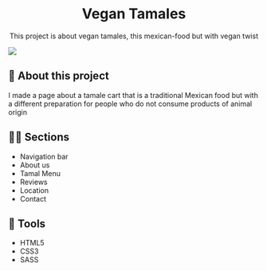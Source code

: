 <h1 align="center">Vegan Tamales</h1>
<p align="center">This project is about vegan tamales, this mexican-food but with vegan twist
</p>
<img src="images/cover-tamales.png">

## 👀 About this project

I made a page about a tamale cart that is a traditional Mexican food but with a different preparation for people who do not consume products of animal origin

## 🙌🏻 Sections

- Navigation bar
- About us
- Tamal Menu
- Reviews
- Location
- Contact

## 🧠 Tools

- HTML5
- CSS3
- SASS
